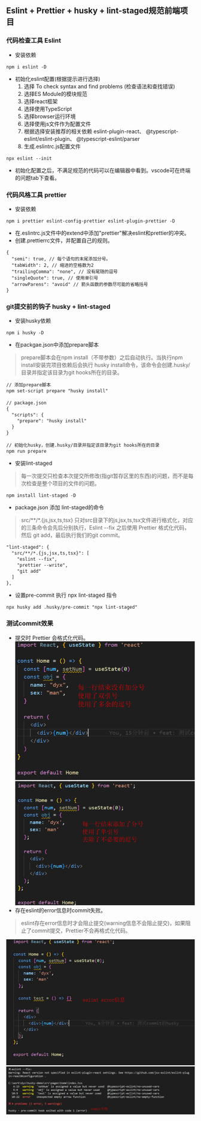 ## Eslint + Prettier + husky + lint-staged规范前端项目
### 代码检查工具 Eslint
- 安装依赖
```
npm i eslint -D
```
- 初始化eslint配置(根据提示进行选择) 
  1. 选择 To check syntax and find problems (检查语法和查找错误)
  2. 选择ES Module的模块规范
  3. 选择react框架
  4. 选择使用TypeScript
  5. 选择browser运行环境
  6. 选择使用js文件作为配置文件
  7. 根据选择安装推荐的相关依赖 eslint-plugin-react、 @typescript-eslint/eslint-plugin、 @typescript-eslint/parser
  8. 生成.eslintrc.js配置文件
```
npx eslint --init
```
- 初始化配置之后，不满足规范的代码可以在编辑器中看到。vscode可在终端的问题tab下查看。
### 代码风格工具 prettier
- 安装依赖
```
npm i prettier eslint-config-prettier eslint-plugin-prettier -D
```
- 在.eslintrc.js文件中的extend中添加"prettier"解决eslint和prettier的冲突。
- 创建.prettierrc文件，并配置自己的规则。
```
{
  "semi": true, // 每个语句的末尾添加分号。
  "tabWidth": 2, // 缩进的空格数为2
  "trailingComma": "none", // 没有尾随的逗号
  "singleQuote": true, // 使用单引号
  "arrowParens": "avoid" // 箭头函数的参数尽可能的省略括号
}
```
### git提交前的钩子 husky + lint-staged
- 安装husky依赖
```
npm i husky -D
```
- 在packgae.json中添加prepare脚本
> prepare脚本会在npm install（不带参数）之后自动执行。当执行npm install安装完项目依赖后会执行 husky install命令，该命令会创建.husky/目录并指定该目录为git hooks所在的目录。

```
// 添加prepare脚本
npm set-script prepare "husky install"

// package.json
{
  "scripts": {
    "prepare": "husky install"
  }
}

// 初始化husky，创建.husky/目录并指定该目录为git hooks所在的目录
npm run prepare
```
- 安装lint-staged
> 每一次提交只检查本次提交所修改(指git暂存区里的东西)的问题，而不是每次检查是整个项目的文件的问题。

```
npm install lint-staged -D
```
- package.json 添加 lint-staged的命令
> src/**/*.{js,jsx,ts,tsx} 只对src目录下的js,jsx,ts,tsx文件进行格式化，对应的三条命令会先后分别执行，Eslint --fix 之后使用 Prettier 格式化代码，然后 git add，最后执行我们的git commit。

```
"lint-staged": {
  "src/**/*.{js,jsx,ts,tsx}": [
    "eslint --fix",
    "prettier --write",
    "git add"
  ]
},
```
- 设置pre-commit 执行 npx lint-staged 指令
```
npx husky add .husky/pre-commit "npx lint-staged"
```
### 测试commit效果
- 提交时 Prettier 会格式化代码。
![格式化前](./img/prettierBefore.png)
![格式化后](./img/prettierAfter.png)
- 存在eslint的error信息时commit失败。
> eslint存在error信息时才会阻止提交(warning信息不会阻止提交)，如果阻止了commit提交，Prettier不会再格式化代码。

![commit失败前](./img/commitBefore.png)
![commit失败结果](./img/commitAfter.png)

  
